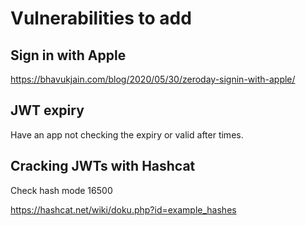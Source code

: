 # Vulnerabilities to add

## Sign in with Apple

<https://bhavukjain.com/blog/2020/05/30/zeroday-signin-with-apple/>

## JWT expiry

Have an app not checking the expiry or valid after times.

## Cracking JWTs with Hashcat

Check hash mode 16500

<https://hashcat.net/wiki/doku.php?id=example_hashes>
